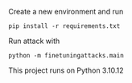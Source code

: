 Create a new environment and run

`pip install -r requirements.txt`

Run attack with

`python -m finetuningattacks.main`

This project runs on Python 3.10.12
